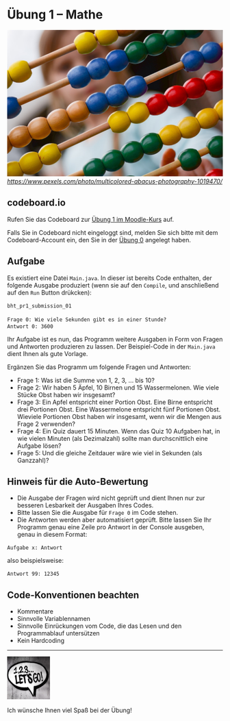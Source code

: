 # Übung 1 – Mathe

![Multicolored Abacus Photography](pexels-skitterphoto-1019470.jpg)
 *https://www.pexels.com/photo/multicolored-abacus-photography-1019470/*


## codeboard.io 

Rufen Sie das Codeboard zur [Übung 1 im Moodle-Kurs](https://lms.bht-berlin.de/mod/lti/view.php?id=880549) auf. 

Falls Sie in Codeboard nicht eingeloggt sind, melden Sie sich bitte mit dem Codeboard-Account ein, den Sie in der [Übung 0](../bht_pr1_submission_00/README.md) angelegt haben.

## Aufgabe

Es existiert eine Datei `Main.java`. In dieser ist bereits Code enthalten, der folgende Ausgabe produziert (wenn sie auf den `Compile`, und anschließend auf den `Run` Button drükcken):

```
bht_pr1_submission_01

Frage 0: Wie viele Sekunden gibt es in einer Stunde?
Antwort 0: 3600
```

Ihr Aufgabe ist es nun, das Programm weitere Ausgaben in Form von Fragen und Antworten produzieren zu lassen. Der Beispiel-Code in der `Main.java` dient Ihnen als gute Vorlage.

Ergänzen Sie das Programm um folgende Fragen und Antworten:
- Frage 1: Was ist die Summe von 1, 2, 3, ... bis 10?
- Frage 2: Wir haben 5 Äpfel, 10 Birnen und 15 Wassermelonen. Wie viele Stücke Obst haben wir insgesamt?
- Frage 3: Ein Apfel entspricht einer Portion Obst. Eine Birne entspricht drei Portionen Obst. Eine Wassermelone entspricht fünf Portionen Obst. Wieviele Portionen Obst haben wir insgesamt, wenn wir die Mengen aus Frage 2 verwenden?
- Frage 4: Ein Quiz dauert 15 Minuten. Wenn das Quiz 10 Aufgaben hat, in wie vielen Minuten (als Dezimalzahl) sollte man durchscnittlich eine Aufgabe lösen?
- Frage 5: Und die gleiche Zeitdauer wäre wie viel in Sekunden (als Ganzzahl)?

## Hinweis für die Auto-Bewertung


- Die Ausgabe der Fragen wird nicht geprüft und dient Ihnen nur zur besseren Lesbarkeit der Ausgaben Ihres Codes.
- Bitte lassen Sie die Ausgabe für `Frage 0` im Code stehen.
- Die Antworten werden aber automatisiert geprüft. Bitte lassen Sie Ihr Programm genau eine Zeile pro Antwort in der Console ausgeben, genau in diesem Format:

```
Aufgabe x: Antwort
```

also beispielsweise:

```
Antwort 99: 12345
```

## Code-Konventionen beachten

- Kommentare
- Sinnvolle Variablennamen
- Sinnvolle Einrückungen vom Code, die das Lesen und den Programmablauf untersützen
- Kein Hardcoding

---

<a href="https://www.pexels.com/photo/123-let-s-go-imaginary-text-704767/">
<img src="../pexels-sevenstorm-juhaszimrus-704767.jpg" width="100" height="100" alt="Photo by SevenStorm JUHASZIMRUS: https://www.pexels.com/photo/123-let-s-go-imaginary-text-704767/">
</a>

Ich wünsche Ihnen viel Spaß bei der Übung! 


